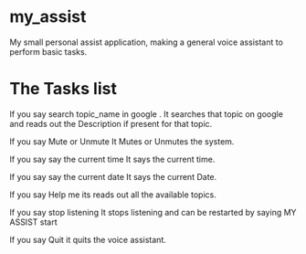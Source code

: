 # my_assist
My small personal assist application, making a general voice assistant to perform basic tasks. 
# The Tasks list
If you say search topic_name in google . It searches that topic on google and reads out the Description if present for that topic.

If you say Mute or Unmute It Mutes or Unmutes the system.

If you say say the current time It says the current time.

If you say say the current date It says the current Date.

If you say Help me its reads out all the available topics.

If you say stop listening It stops listening and can be restarted by saying MY ASSIST start

If you say Quit it quits the voice assistant.

